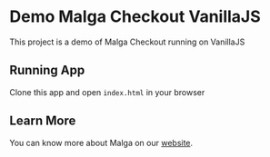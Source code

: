 # Demo Malga Checkout VanillaJS

This project is a demo of Malga Checkout running on VanillaJS

## Running App

Clone this app and open `index.html` in your browser

## Learn More

You can know more about Malga on our [website](https://www.malga.io/).
